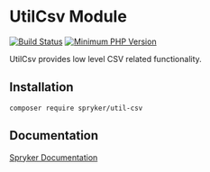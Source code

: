 # UtilCsv Module
[![Build Status](https://travis-ci.org/spryker/util-csv.svg)](https://travis-ci.org/spryker/util-csv)
[![Minimum PHP Version](https://img.shields.io/badge/php-%3E%3D%207.2-8892BF.svg)](https://php.net/)

UtilCsv provides low level CSV related functionality.

## Installation

```
composer require spryker/util-csv
```

## Documentation

[Spryker Documentation](https://academy.spryker.com/developing_with_spryker/module_guide/modules.html)
